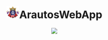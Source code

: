 <div align="center">
    <h1><img src="imgs/Logo-AR.png" alt="logo" width="" height="33">ArautosWebApp</h1>
    <p align="center">
    <img src="http://img.shields.io/static/v1?label=STATUS&message=EM%20DESENVOLVIMENTO&color=GREEN&style=for-the-badge" />
  </p>
</div>

